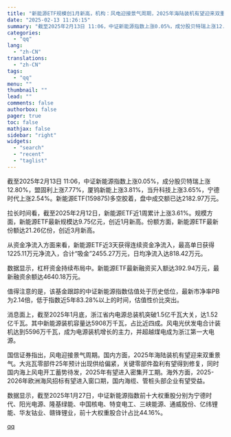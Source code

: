```yaml
---
title: "新能源ETF规模创1月新高，机构：风电迎接景气周期，2025年海陆装机有望迎来双重景气"
date: "2025-02-13 11:26:15"
summary: "截至2025年2月13日 11:06，中证新能源指数上涨0.05%，成分股贝特瑞上涨12.80%，盟..."
categories:
  - "qq"
lang:
  - "zh-CN"
translations:
  - "zh-CN"
tags:
  - "qq"
menu: ""
thumbnail: ""
lead: ""
comments: false
authorbox: false
pager: true
toc: false
mathjax: false
sidebar: "right"
widgets:
  - "search"
  - "recent"
  - "taglist"
---
```


截至2025年2月13日 11:06，中证新能源指数上涨0.05%，成分股贝特瑞上涨12.80%，盟固利上涨7.77%，厦钨新能上涨3.81%，当升科技上涨3.65%，宁德时代上涨2.54%。新能源ETF(159875)多空胶着，盘中成交额已达2182.97万元。

拉长时间看，截至2025年2月12日，新能源ETF近1周累计上涨3.61%。规模方面，新能源ETF最新规模达9.75亿元，创近1月新高。份额方面，新能源ETF最新份额达21.26亿份，创近3月新高。

从资金净流入方面来看，新能源ETF近3天获得连续资金净流入，最高单日获得1225.11万元净流入，合计“吸金”2455.27万元，日均净流入达818.42万元。

数据显示，杠杆资金持续布局中。新能源ETF最新融资买入额达392.94万元，最新融资余额达4640.18万元。

值得注意的是，该基金跟踪的中证新能源指数估值处于历史低位，最新市净率PB为2.14倍，低于指数近5年83.28%以上的时间，估值性价比突出。

消息面上，截至2025年1月底，浙江省内电源总装机突破1.5亿千瓦大关，达1.52亿千瓦。其中新能源装机容量达5908万千瓦，占比近四成。风电光伏发电合计装机达到5596万千瓦，成为电源装机增长的主力，并超越煤电成为浙江第一大电源。

国信证券指出，风电迎接景气周期。国内方面，2025年海陆装机有望迎来双重景气。大兆瓦零部件25年预计出现供给偏紧，关键零部件盈利有望得到修复，同时国内海上风电开工蓄势待发，2025年有望进入密集开工期。海外方面，2025-2026年欧洲海风招标有望进入窗口期，国内海缆、管桩头部企业有望受益。

数据显示，截至2025年1月27日，中证新能源指数前十大权重股分别为宁德时代、阳光电源、隆基绿能、中国核电、特变电工、三峡能源、通威股份、亿纬锂能、华友钴业、赣锋锂业，前十大权重股合计占比44.16%。

[qq](https://new.qq.com/rain/a/20250213A03C4Z00)
